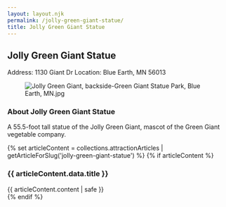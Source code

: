 ```yaml
---
layout: layout.njk
permalink: /jolly-green-giant-statue/
title: Jolly Green Giant Statue
---
```


<article class="attraction-detail container">
  <h2>Jolly Green Giant Statue</h2>
  <div class="attraction-meta">
    <span class="address">Address: 1130 Giant Dr</span>
    <span class="location">Location: Blue Earth, MN 56013</span>
  </div>
  <figure class="attraction-image">
    <img src="https://upload.wikimedia.org/wikipedia/commons/c/c1/Jolly_Green_Giant%2C_backside-Green_Giant_Statue_Park%2C_Blue_Earth%2C_MN.jpg?v=1743964413066" alt="Jolly Green Giant, backside-Green Giant Statue Park, Blue Earth, MN.jpg" loading="lazy">
  </figure>
  <div class="attraction-description">
    <h3>About Jolly Green Giant Statue</h3>
    <p>A 55.5-foot tall statue of the Jolly Green Giant, mascot of the Green Giant vegetable company.</p>
  </div>
  
  {% set articleContent = collections.attractionArticles | getArticleForSlug('jolly-green-giant-statue') %}
  {% if articleContent %}
  <div class="attraction-article">
    <h3>{{ articleContent.data.title }}</h3>
    <div class="article-content">
      {{ articleContent.content | safe }}
    </div>
  </div>
  {% endif %}
  
  
</article>